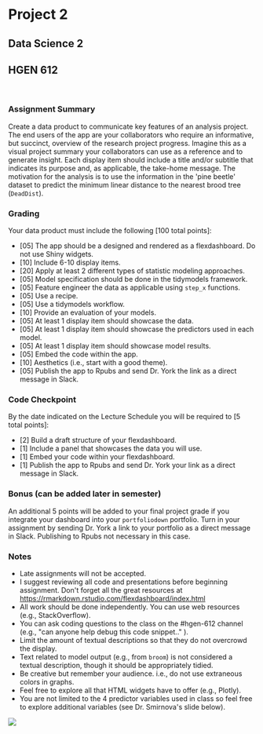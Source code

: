 # Project 2

## Data Science 2

## HGEN 612

<br>

### Assignment Summary

Create a data product to communicate key features of an analysis project. The end users of the app are your collaborators who require an informative, but succinct, overview of the research project progress. Imagine this as a visual project summary your collaborators can use as a reference and to generate insight. Each display item should include a title and/or subtitle that indicates its purpose and, as applicable, the take-home message. The motivation for the analysis is to use the information in the 'pine beetle' dataset to predict the minimum linear distance to the nearest brood tree (`DeadDist`).

### Grading

Your data product must include the following [100 total points]:

-   [05] The app should be a designed and rendered as a flexdashboard. Do not use Shiny widgets.
-   [10] Include 6-10 display items.
-   [20] Apply at least 2 different types of statistic modeling approaches.
-   [05] Model specification should be done in the tidymodels framework.
-   [05] Feature engineer the data as applicable using `step_x` functions.
-   [05] Use a recipe.
-   [05] Use a tidymodels workflow.
-   [10] Provide an evaluation of your models.
-   [05] At least 1 display item should showcase the data.
-   [05] At least 1 display item should showcase the predictors used in each model.
-   [05] At least 1 display item should showcase model results.
-   [05] Embed the code within the app.
-   [10] Aesthetics (i.e., start with a good theme). 
-   [05] Publish the app to Rpubs and send Dr. York the link as a direct message in Slack.

### Code Checkpoint

By the date indicated on the Lecture Schedule you will be required to [5 total points]:  

- [2] Build a draft structure of your flexdashboard.
- [1] Include a panel that showcases the data you will use.
- [1] Embed your code within your flexdashboard. 
- [1] Publish the app to Rpubs and send Dr. York your link as a direct message in Slack.


### Bonus (can be added later in semester)

An additional 5 points will be added to your final project grade if you integrate your dashboard into your `portfoliodown` portfolio. Turn in your assignment by sending Dr. York a link to your portfolio as a direct message in Slack. Publishing to Rpubs not necessary in this case.  



### Notes

-   Late assignments will not be accepted.
-   I suggest reviewing all code and presentations before beginning assignment. Don't forget all the great resources at https://rmarkdown.rstudio.com/flexdashboard/index.html
-   All work should be done independently. You can use web resources (e.g., StackOverflow).
-   You can ask coding questions to the class on the #hgen-612 channel (e.g., "can anyone help debug this code snippet.." ).
-   Limit the amount of textual descriptions so that they do not overcrowd the display.
-   Text related to model output (e.g., from `broom`) is not considered a textual description, though it should be appropriately tidied.
-   Be creative but remember your audience. i.e., do not use extraneous colors in graphs.
-   Feel free to explore all that HTML widgets have to offer (e.g., Plotly).
-   You are not limited to the 4 predictor variables used in class so feel free to explore additional variables (see Dr. Smirnova's slide below).

![](../../img/pine-beetle-variables.png)
